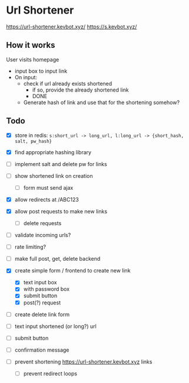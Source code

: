 # Url Shortener

https://url-shortener.kevbot.xyz/
https://s.kevbot.xyz/

## How it works

User visits homepage

- input box to input link
- On input:
  - check if url already exists shortened
    - if so, provide the already shortened link
    - DONE
  - Generate hash of link and use that for the shortening somehow?

## Todo

- [x] store in redis: `s:short_url -> long_url, l:long_url -> {short_hash, salt, pw_hash}`
- [x] find appropriate hashing library
- [ ] implement salt and delete pw for links
- [ ] show shortened link on creation
  - [ ] form must send ajax
- [x] allow redirects at /ABC123
- [x] allow post requests to make new links
  - [ ] delete requests
- [ ] validate incoming urls?
- [ ] rate limiting?
- [ ] make full post, get, delete backend
- [x] create simple form / frontend to create new link
  - [x] text input box
  - [x] with password box
  - [x] submit button
  - [x] post(?) request
- [ ] create delete link form
- [ ] text input shortened (or long?) url
- [ ] submit button
- [ ] confirmation message

- [ ] prevent shortening https://url-shortener.kevbot.xyz links
  - [ ] prevent redirect loops
